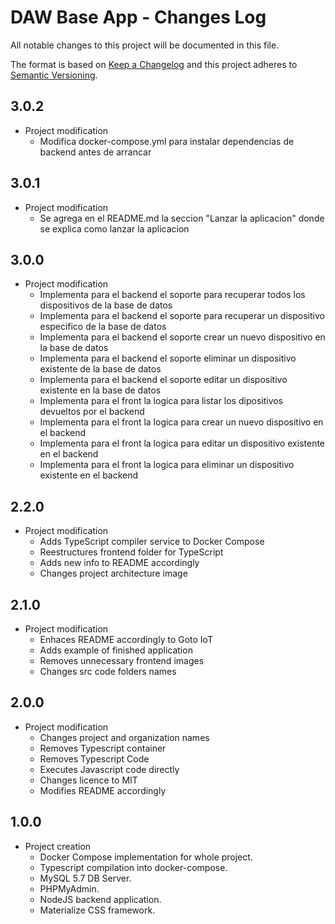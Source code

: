 # DAW Base App - Changes Log

All notable changes to this project will be documented in this file.

The format is based on [Keep a Changelog](http://keepachangelog.com/) and this project adheres to [Semantic Versioning](http://semver.org/).


## 3.0.2
* Project modification
    * Modifica docker-compose.yml para instalar dependencias de backend antes de arrancar


## 3.0.1
* Project modification
    * Se agrega en el README.md la seccion "Lanzar la aplicacion" donde se explica como lanzar la aplicacion


## 3.0.0

* Project modification
    * Implementa para el backend el soporte para recuperar todos los dispositivos de la base de datos
    * Implementa para el backend el soporte para recuperar un dispositivo especifico de la base de datos
    * Implementa para el backend el soporte crear un nuevo dispositivo en la base de datos
    * Implementa para el backend el soporte eliminar un dispositivo existente de la base de datos
    * Implementa para el backend el soporte editar un dispositivo existente en la base de datos
    * Implementa para el front la logica para listar los dipositivos devueltos por el backend
    * Implementa para el front la logica para crear un nuevo dispositivo en el backend
    * Implementa para el front la logica para editar un dispositivo existente en el backend
    * Implementa para el front la logica para eliminar un dispositivo existente en el backend


## 2.2.0

* Project modification
    * Adds TypeScript compiler service to Docker Compose
    * Reestructures frontend folder for TypeScript
    * Adds new info to README accordingly
    * Changes project architecture image

## 2.1.0

* Project modification
    * Enhaces README accordingly to Goto IoT
    * Adds example of finished application
    * Removes unnecessary frontend images
    * Changes src code folders names

## 2.0.0

* Project modification
    * Changes project and organization names
    * Removes Typescript container
    * Removes Typescript Code
    * Executes Javascript code directly
    * Changes licence to MIT
    * Modifies README accordingly

## 1.0.0

* Project creation
    * Docker Compose implementation for whole project.
    * Typescript compilation into docker-compose.
    * MySQL 5.7 DB Server.
    * PHPMyAdmin.
    * NodeJS backend application.
    * Materialize CSS framework.
